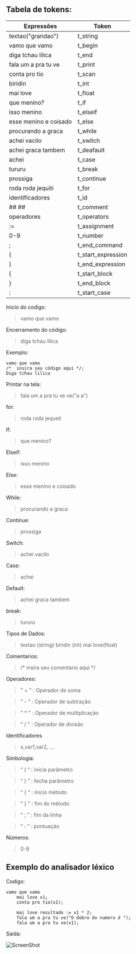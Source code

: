 


## Tabela de tokens:
| Expressões            | Token              |
|-----------------------|--------------------|
| textao("grandao")     | t_string           |
| vamo que vamo         | t_begin            |
| diga tchau lilica     | t_end              |
| fala um a pra tu ve   | t_print            |
| conta pro tio         | t_scan             |
| biridin               | t_int              |
| mai love              | t_float            |
| que menino?           | t_if               |
| isso menino           | t_elseif           |
| esse menino e coisado | t_else             |
| procurando a graca    | t_while            |
| achei vacilo          | t_switch           |
| achei graca tambem    | t_deafault         |
| achei                 | t_case             |
| tururu                | t_break            |
| prossiga              | t_continue         |
| roda roda jequiti     | t_for              |
| identificadores       | t_id               |
| ## ##                 | t_comment          |
| operadores            | t_operators        |
| :=                    | t_assignment       |
| 0-9                   | t_number           |
| ;                     | t_end_command      |
| (                     | t_start_expression |
| )                     | t_end_expression   |
| {                     | t_start_block      |
| }                     | t_end_block        |
| :                     | t_start_case       |


Inicio do codigo:
>vamo que vamo

Encerramento do código:
>diga tchau lilica

Exemplo:
```
vamo que vamo
/*  insira seu código aqui */;
Diga tchau lilica
```

Printar na tela:
>fala um a pra tu ve ve("a a")

for:
>roda roda jequeti

If:
> que menino?

Elseif:
>isso menino

Else:
>esse menino e coisado

While:
>procurando a graca

Continue:
>prossiga

Switch:
>achei vacilo

Case:
>achei

Default:
>achei graca tambem

break:
>tururu

Tipos de Dados:
>textao (string)
>biridin (int)
>mai love(float)

Comentarios:
> /* insira seu comentario aqui */

Operadores:
>" + " : Operador de soma

>" - " : Operador de subtração

>" * " : Operador de multiplicação

>" / " : Operador de divisão

Identificadores
>x,var1,var2, ...

Simbologia:
>“ ( “ : inicia parâmetro	

>“ ) ” : fecha parâmetro

>“ { “ : inicio método

>“ } ” : fim do método 

>“ ; ” : fim da linha

>“ : ” : pontuação

Números:
>0-9


## Exemplo do analisador léxico

Codigo:
```
vamo que vamo
	mai love x1;
	conta pro tio(x1);

	mai love resultado := x1 * 2;
	fala um a pra tu ve("O dobro do numero é ");
	fala um a pra tu ve(x1);

```

Saida:

![ScreenShot](https://raw.github.com/LeonardoDantass/imagem/blob/master/exemplolexico.jpg)
